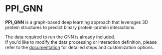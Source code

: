 # PPI_GNN

**PPI_GNN** is a graph-based deep learning approach that leverages 3D protein structures to predict binary protein-protein interactions.

The data required to run the GNN is already included.  
If you'd like to modify the data processing or interaction definition, please refer to the [documentation](./Documentation.docx) for detailed steps and customization options.
